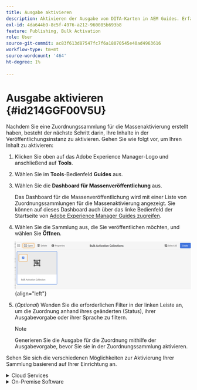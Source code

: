 ```yaml
---
title: Ausgabe aktivieren
description: Aktivieren der Ausgabe von DITA-Karten in AEM Guides. Erfahren Sie, wie Sie Ihre Inhalte auf der Veröffentlichungsinstanz aktivieren.
exl-id: 4da644b9-8c5f-4976-a212-960085b693b8
feature: Publishing, Bulk Activation
role: User
source-git-commit: ac83f613d87547fc7f6a18070545e40ad4963616
workflow-type: tm+mt
source-wordcount: '464'
ht-degree: 1%

---
```


# Ausgabe aktivieren {#id214GGF00V5U}

Nachdem Sie eine Zuordnungssammlung für die Massenaktivierung erstellt haben, besteht der nächste Schritt darin, Ihre Inhalte in der Veröffentlichungsinstanz zu aktivieren. Gehen Sie wie folgt vor, um Ihren Inhalt zu aktivieren:

1. Klicken Sie oben auf das Adobe Experience Manager-Logo und anschließend auf **Tools**.

1. Wählen Sie im **Tools**-Bedienfeld **Guides** aus.

1. Wählen Sie die **Dashboard für Massenveröffentlichung** aus.

   Das Dashboard für die Massenveröffentlichung wird mit einer Liste von Zuordnungssammlungen für die Massenaktivierung angezeigt. Sie können auf dieses Dashboard auch über das linke Bedienfeld der Startseite von [Adobe Experience Manager Guides zugreifen](intro-home-page.md).

1. Wählen Sie die Sammlung aus, die Sie veröffentlichen möchten, und wählen Sie **Öffnen**.

   ![](images/bulk-activation-collection-open.png){align="left"}

1. \(*Optional*\) Wenden Sie die erforderlichen Filter in der linken Leiste an, um die Zuordnung anhand ihres geänderten \(Status\), ihrer Ausgabevorgabe oder ihrer Sprache zu filtern.

   >[!NOTE]
   >
   >Generieren Sie die Ausgabe für die Zuordnung mithilfe der Ausgabevorgabe, bevor Sie sie in der Zuordnungssammlung aktivieren.


Sehen Sie sich die verschiedenen Möglichkeiten zur Aktivierung Ihrer Sammlung basierend auf Ihrer Einrichtung an.

<details>
<summary> Cloud Services </summary>

![bulk-collection-publish auf Cloud Service](images/bulk-activation-collection-quick-publish-CS.png){width="650" align="left"}

Sie können die Ausgabe für die Instanzen **Vorschau** oder **Veröffentlichen** aktivieren.

**Vorschau**

* Um die Ausgabe ausgewählter Zuordnungen zu aktivieren, wählen Sie die vorgenerierte Zuordnungsausgabe aus und klicken Sie auf **Veröffentlichen in** > **Vorschau**.
* Um die Ausgabe aller DITA-Zuordnungen mit den konfigurierten Vorgaben zu aktivieren, aktivieren Sie das Kontrollkästchen neben der Spalte **Map** und wählen Sie dann **Veröffentlichen in** > **Veröffentlichen**.


**Veröffentlichen**

* Um die Ausgabe ausgewählter Zuordnungen zu aktivieren, wählen Sie die vorgenerierte Zuordnungsausgabe aus und klicken Sie auf **Veröffentlichen in** > **Veröffentlichen**.

* Um die Ausgabe aller DITA-Zuordnungen mit den konfigurierten Vorgaben zu aktivieren, aktivieren Sie das Kontrollkästchen neben der Zuordnung (Spalte) und wählen Sie dann **Veröffentlichen in** > **Veröffentlichen**.


>[!NOTE]
> 
> Das Kontrollkästchen für eine Zuordnungsausgabe ist nur aktiviert, wenn Sie die Ausgabe für eine Zuordnung generiert haben.

Eine Erfolgsmeldung wird angezeigt, wenn die Zuordnungsausgabe zur Veröffentlichung in die Warteschlange gestellt wird.

Sobald die Ausgabe für die ausgewählten Zuordnungsdateien aktiviert wurde, wird die Registerkarte Prüfverlauf aktualisiert, und die zuletzt aktivierte Ausgabe wird oben angezeigt. Die Spalte **Veröffentlicht** wird mit dem Veröffentlichungsdatum und der Veröffentlichungszeit aktualisiert.

</details>

<details>    
<summary>  On-Premise Software </summary>


Führen Sie einen der folgenden Schritte aus:

* Um die Ausgabe ausgewählter Zuordnungen zu aktivieren, wählen Sie die vorgenerierte Zuordnungsausgabe aus und klicken Sie auf **Quick Publish**.
* Um die Ausgabe aller DITA-Zuordnungen mit den konfigurierten Vorgaben zu aktivieren, aktivieren Sie das Kontrollkästchen neben der Zuordnung (Spalte) und wählen Sie dann **Quick Publish.**
  ![bulk-collection-publish](images/bulk-activation-collection-quick-publish.png){width="650" align="left"}

  >[!NOTE]
  > 
  >Das Kontrollkästchen für eine Zuordnungsausgabe ist nur aktiviert, wenn Sie die Ausgabe für eine Zuordnung generiert haben.


Eine Erfolgsmeldung wird angezeigt, wenn die Zuordnungsausgabe zur Veröffentlichung in die Warteschlange gestellt wird.

Sobald die Ausgabe für die ausgewählten Zuordnungsdateien aktiviert wurde, wird die Registerkarte Prüfverlauf aktualisiert, und die zuletzt aktivierte Ausgabe wird oben angezeigt. Die Spalte **Veröffentlicht** wird mit dem Veröffentlichungsdatum und der Veröffentlichungszeit aktualisiert.

**Übergeordnetes Thema: &#x200B;** [Massenaktivierung veröffentlichter Inhalte](conf-bulk-activation.md)
